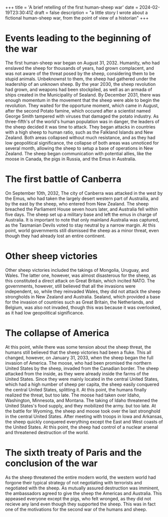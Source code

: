+++
title = 'A brief retelling of the first human-sheep war'
date = 2024-02-19T23:30:41Z
draft = false
description = "a little story I wrote about a fictional human-sheep war, from the point of view of a historian"
+++

# Events leading to the beginning of the war

The first human-sheep war began on August 31, 2032. Humanity, who had enslaved the sheep for thousands of years, had grown complacent, and was not aware of the threat posed by the sheep, considering them to be stupid animals. Unbeknownst to them, the sheep had gathered under the leadership of an unknown sheep. By the year 2030, the sheep revolution had grown, and weapons had been stockpiled, as well as an armada of ships created in the Municipality of Sealand. By December 2031, there was enough momentum in the movement that the sheep were able to begin the revolution. They waited for the opportune moment, which came in August, after the second Potato famine, which occured after a scientist named George Smith tampered with viruses that damaged the potato industry. As three-fifth's of the world's human population was in danger, the leaders of the sheep decided it was time to attack. They began attacks in countries with a high sheep to human ratio, such as the Falkland Islands and New Zealand. Both areas collapsed without much resistance, and as they had low geopolitical significance, the collapse of both areas was unnoticed for several month, allowing the sheep to setup a base of operations in New Zealand. The sheep began communication with potential allies, like the moose in Canada, the pigs in Russia, and the Emus in Australia. 

# The first battle of Canberra

On September 10th, 2032, The city of Canberra was attacked in the west by the Emus, who had taken the largely desert western part of Austrailia, and by the east by the sheep, who entered from New Zealand. The sheep breached the Parliament House seven hours later, and Australia fell within five days. The sheep set up a military base and left the emus in charge of Australia. It is important to note that only mainland Australia was captured, as the Tasmanian Devils voted to stay neutral by a narrow margin. At this point, world governments still dismissed the sheep as a minor threat, even though they had already lost an entire continent.

# Other sheep victories

Other sheep victories included the takings of Mongolia, Uruguay, and Wales. The latter one, however, was almost disasterous for the sheep, as this constituted a direct attack on Great Britain, which incited NATO. The governments, however, still believed that all the invasions were independent, so, while they reinvaded Wales, they did not attack the sheep strongholds in New Zealand and Australia. Sealand, which provided a base for the invasion of countries such as Great Britain, the Netherlands, and Belgium, was also not invaded, though this was because it was overlooked, as it had low geopolitical significance.

# The collapse of America

At this point, while there was some tension about the sheep threat, the humans still believed that the sheep victories had been a fluke. This all changed, however, on January 31, 2033, when the sheep began the full invasion of America. The moose, who had been promised the northern United States by the sheep, invaded from the Canadian border. The sheep attacked from the inside, as they were already inside the farms of the United States. Since they were mainly located in the central United States, which had a high number of sheep per capita, the sheep easily conquered the central United States, splitting it. At this point, the humans finally realized the threat, but too late. The moose had taken over Idaho, Washington, Minnesota, and Montana. The taking of Idaho threatened the United States's food supply, and they mobilized the army. but too late. At the battle for Wyoming, the sheep and moose took over the last stronghold in the central United States. After meeting with troops in Iowa and Arkansas, the sheep quickly conquered everything except the East and West coasts of the United States. At this point, the sheep had control of a nuclear arsenal and threatened destruction of the world.

# The sixth treaty of Paris and the conclusion of the war

As the sheep threatened the entire modern world, the western world had forgone their typical strategy of not negotiating with terrorists and negotiated with the sheep. As mutually assured destruction was imminent, the ambassadors agreed to give the sheep the Americas and Australia. This appeased everyone except the pigs, who felt wronged, as they did not recieve any land even though they supported the sheep. This was in fact one of the motivations for the second war of the humans and sheep. 
